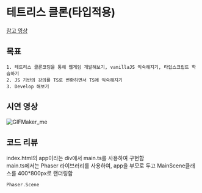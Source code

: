 # 테트리스 클론(타입적용)

[참고 영상](https://www.youtube.com/watch?v=_xGETajBA98)

## 목표

    1. 테트리스 클론코딩을 통해 웹게임 개발해보기, vanillaJS 익숙해지기, 타입스크립트 학습하기
    2. JS 기반의 강의를 TS로 변환하면서 TS에 익숙해지기
    3. Develop 해보기

## 시연 영상

![GIFMaker_me](https://github.com/suhong99/StudyRepo/assets/120103909/0eb9560e-e000-4a05-948f-2003ac6f6d1a)

## 코드 리뷰

index.html의 app이라는 div에서 main.ts를 사용하여 구현함  
main.ts에서는 Phaser 라이브러리를 사용하여, app을 부모로 두고 MainScene클래스를 400\*800px로 랜더링함

`Phaser.Scene`
